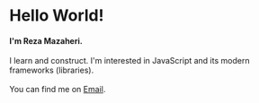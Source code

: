 # Hello World!

#### I'm Reza Mazaheri.

I learn and construct.
I'm interested in JavaScript and its modern frameworks (libraries).
<br />
<br />
You can find me on
[Email](mailto:rezamazaheri.email@gmail.com).
